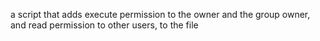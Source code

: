 a script that adds execute permission to the owner and the group owner, and read permission to other users, to the file
